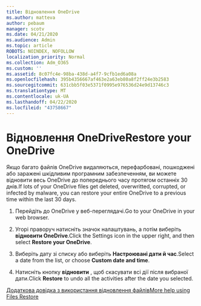 ```yaml
---
title: Відновлення OneDrive
ms.author: matteva
author: pebaum
manager: scotv
ms.date: 04/21/2020
ms.audience: Admin
ms.topic: article
ROBOTS: NOINDEX, NOFOLLOW
localization_priority: Normal
ms.collection: Adm_O365
ms.custom: ''
ms.assetid: 8c07fc4e-98ba-438d-a4f7-9cfb1ed6a08a
ms.openlocfilehash: 395b4356667af463e2a63eb80a8f2ff24e3b2583
ms.sourcegitcommit: 631cbb5f03e5371f0995e976536d24e9d13746c3
ms.translationtype: MT
ms.contentlocale: uk-UA
ms.lasthandoff: 04/22/2020
ms.locfileid: "43758667"
---
```

# <a name="restore-your-onedrive"></a><span data-ttu-id="9a6c1-102">Відновлення OneDrive</span><span class="sxs-lookup"><span data-stu-id="9a6c1-102">Restore your OneDrive</span></span>

<span data-ttu-id="9a6c1-103">Якщо багато файлів OneDrive видаляються, перефарбовані, пошкоджені або заражені шкідливим програмним забезпеченням, ви можете відновити весь OneDrive до попереднього часу протягом останніх 30 днів.</span><span class="sxs-lookup"><span data-stu-id="9a6c1-103">If lots of your OneDrive files get deleted, overwritted, corrupted, or infected by malware, you can restore your entire OneDrive to a previous time within the last 30 days.</span></span>
  
1. <span data-ttu-id="9a6c1-104">Перейдіть до OneDrive у веб-переглядачі.</span><span class="sxs-lookup"><span data-stu-id="9a6c1-104">Go to your OneDrive in your web browser.</span></span>
    
2. <span data-ttu-id="9a6c1-105">Угорі праворуч натисніть значок налаштувань, а потім виберіть **відновити OneDrive**.</span><span class="sxs-lookup"><span data-stu-id="9a6c1-105">Click the Settings icon in the upper right, and then select **Restore your OneDrive**.</span></span>
    
3. <span data-ttu-id="9a6c1-106">Виберіть дату зі списку або виберіть **Настроювані дати й час**.</span><span class="sxs-lookup"><span data-stu-id="9a6c1-106">Select a date from the list, or choose **Custom date and time**.</span></span>
    
4. <span data-ttu-id="9a6c1-107">Натисніть кнопку **відновити** , щоб скасувати всі дії після вибраної дати.</span><span class="sxs-lookup"><span data-stu-id="9a6c1-107">Click **Restore** to undo all the activities after the date you selected.</span></span> 
    
[<span data-ttu-id="9a6c1-108">Додаткова довідка з використання відновлення файлів</span><span class="sxs-lookup"><span data-stu-id="9a6c1-108">More help using Files Restore</span></span>](https://go.microsoft.com/fwlink/?linkid=872874)
  


